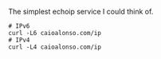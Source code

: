 The simplest echoip service I could think of.
```
# IPv6
curl -L6 caioalonso.com/ip
# IPv4
curl -L4 caioalonso.com/ip
```
